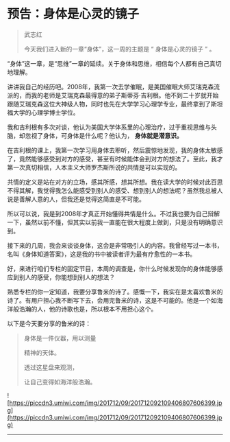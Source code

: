 # 预告：身体是心灵的镜子

> 武志红
> 
> 今天我们进入新的一章“身体”，这一周的主题是 “ 身体是心灵的镜子 ” 。

“身体”这一章，是“思维”一章的延续。关于身体和思维，相信每个人都有自己真切地理解。

讲讲我自己的经历吧。2008年，我第一次去学催眠，是美国催眠大师艾瑞克森流派的，而我的老师是艾瑞克森最得意的弟子斯蒂芬·吉利根。他不到二十岁就开始跟随艾瑞克森这位大神级人物，同时也先在大学学习心理学专业，最终拿到了斯坦福大学的心理学博士学位。

我和吉利根有多次对谈，他认为美国大学体系里的心理治疗，过于重视思维与头脑，却忽视了身体，可身体是什么呢？他认为， **身体就是潜意识。**

在吉利根的课上，我第一次学习用身体去聆听，然后震惊地发现，我的身体太敏感了，竟然能够感受到对方的感受，甚至有时候能体会到对方的想法了。至此，我才第一次真切相信，人本主义大师罗杰斯所说的共情是可以实现的。

共情的定义是站在对方的立场，感其所感，想其所想。我在读大学的时候对此百思不得其解，我觉得我怎么能感受到别人的感受、想到别人的想法呢？虽然我总被人说是善解人意的人，但我还是觉得这简直是不可能。

所以可以说，我是到2008年才真正开始懂得共情是什么。不过我也要为自己辩解一下，虽然以前不懂，但其实以前我一直能在很大程度上做到，只是没有明确意识到。

接下来的几周，我会来谈谈身体，这会是非常吸引人的内容。我曾经写过一本书，名叫《身体知道答案》，这是我的书中被读者评为最有疗愈性的一本书。

好，来进行咱们专栏的固定节目，本周的调查是，你什么时候发现你的身体能够感应到别人的感受，你能想到别人的想法？

熟悉专栏的你一定知道，我要分享鲁米的诗了。感慨一下，我实在是太喜欢鲁米的诗了。有用户担心我不断写下去，会用完鲁米的诗，这是不可能的。他是一个如海洋般浩瀚的人，他的诗歌也是，所以根本不用担心这个。

以下是今天要分享的鲁米的诗：

> 身体是一件仪器，用以测量
> 
> 精神的天体。
> 
> 透过这星盘来观测，
> 
> 让自己变得如海洋般浩瀚。

![https://piccdn3.umiwi.com/img/201712/09/201712092109406807606399.jpg](https://piccdn3.umiwi.com/img/201712/09/201712092109406807606399.jpg)

---
